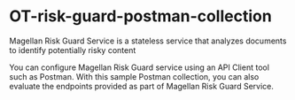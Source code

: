 # OT-risk-guard-postman-collection
Magellan Risk Guard Service is a stateless service that analyzes documents to identify potentially risky content


You can configure Magellan Risk Guard service using an API Client tool such as Postman. With this sample Postman collection, you can also evaluate the endpoints provided as part of Magellan Risk Guard Service.
